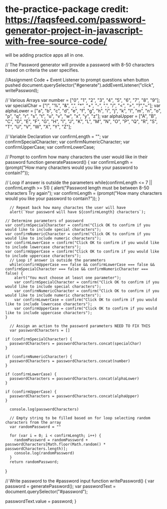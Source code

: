 # the-practice-package  credit: https://faqsfeed.com/password-generator-project-in-javascript-with-free-source-code/
will be adding practice apps all in one.

// The Password generator will provide a password with 8-50  characters based on criteria the user specifies.

//Assignment Code + Event Listener to prompt questions when button pushed
document.querySelector("#generate").addEventListener("click", writePassword);

// Various Arrays 
var number = ["0", "1", "2", "3", "4", "5", "6", "7", "8", "9"];
var specialChar = ["!", "%", "&", ",", "*", "+", "-", ".", "/", "<", ">", "?","~"];
var alphaLower = ["a", "b", "c", "d", "e", "f", "g", "h", "i", "j", "k", "l", "m", "n", "o", "p", "q", "r", "s", "t", "u", "v", "w", "x", "y", "z"];
var alphaUpper = ["A", "B", "C", "D", "E", "F", "G", "H", "I", "J", "K", "L", "M", "N", "O", "P", "Q", "R", "S", "T", "U", "V", "W", "X", "Y", "Z"];

// Variable Declaration 
var confirmLength = "";
var confirmSpecialCharacter;
var confirmNumericCharacter;
var confirmUpperCase;
var confirmLowerCase;

// Prompt to confirm how many characters the user would like in their password
function generatePassword() {
  var confirmLength = (prompt("How many characters would you like your password to contain?"));

  // Loop if answer is outside the parameters 
  while(confirmLength <= 7 || confirmLength >= 51) {
      alert("Password length must be between 8-50 characters Try again");
      var confirmLength = (prompt("How many characters would you like your password to contain?"));
      } 

      // Repeat back how many charactes the user will have  
      alert(`Your password will have ${confirmLength} characters`);

    // Determine parameters of password 
    var confirmSpecialCharacter = confirm("Click OK to confirm if you would like to include special characters");
    var confirmNumericCharacter = confirm("Click OK to confirm if you would like to include numeric characters");    
    var confirmLowerCase = confirm("Click OK to confirm if you would like to include lowercase characters");
    var confirmUpperCase = confirm("Click OK to confirm if you would like to include uppercase characters");
      // Loop if answer is outside the parameters 
      while(confirmUpperCase === false && confirmLowerCase === false && confirmSpecialCharacter === false && confirmNumericCharacter === false) {
        alert("You must choose at least one parameter");
        var confirmSpecialCharacter = confirm("Click OK to confirm if you would like to include special characters");
        var confirmNumericCharacter = confirm("Click OK to confirm if you would like to include numeric characters");    
        var confirmLowerCase = confirm("Click OK to confirm if you would like to include lowercase characters");
        var confirmUpperCase = confirm("Click OK to confirm if you would like to include uppercase characters");   
    } 

      // Assign an action to the password parameters NEED TO FIX THIS
      var passwordCharacters = []
      
    if (confirmSpecialCharacter) {
      passwordCharacters = passwordCharacters.concat(specialChar)
    }

    if (confirmNumericCharacter) {
      passwordCharacters = passwordCharacters.concat(number)
    }
      
    if (confirmLowerCase) {
      passwordCharacters = passwordCharacters.concat(alphaLower)
    }

    if (confirmUpperCase) {
      passwordCharacters = passwordCharacters.concat(alphaUpper)
    }

      console.log(passwordCharacters)

      // Empty string to be filled based on for loop selecting random characters from the array
      var randomPassword = ""
      
      for (var i = 0; i < confirmLength; i++) {
        randomPassword = randomPassword + passwordCharacters[Math.floor(Math.random() * passwordCharacters.length)];
        console.log(randomPassword)
      }
      return randomPassword;
}

// Write password to the #password input
function writePassword() {
  var password = generatePassword();
  var passwordText = document.querySelector("#password");

  passwordText.value = password;
}
